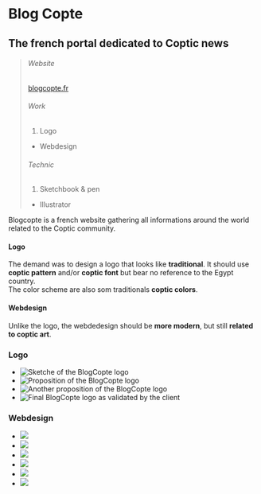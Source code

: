 # Blog Copte

## The french portal dedicated to Coptic news

> ###### Website
>
> [blogcopte.fr](http://blogcopte.fr/)
>
> ###### Work
>
> 1. Logo
> - Webdesign
>
> ###### Technic
>
> 1. Sketchbook & pen
> - Illustrator

Blogcopte is a french website gathering all informations around the world related to the Coptic community.

#### Logo

The demand was to design a logo that looks like **traditional**. It should use **coptic pattern** and/or **coptic font** but bear no reference to the Egypt country.  
The color scheme are also som traditionals **coptic colors**.  

#### Webdesign

Unlike the logo, the webdedesign should be **more modern**, but still **related to coptic art**.

### Logo

- ![Sketche of the BlogCopte logo](media/images/copte-logo-selected-sketches.jpg "Sketche of the BlogCopte logo" )
- ![Proposition of the BlogCopte logo](media/images/copte-logo-for-hisweweba.svg "Proposition of the BlogCopte logo" )
- ![Another proposition of the BlogCopte logo](media/images/copte-logo-for-hiswewebb.svg "Another proposition of the BlogCopte logo" )
- ![Final BlogCopte logo as validated by the client](media/images/copte-logo-for-hiswewebfinal.svg "Final BlogCopte logo" )

### Webdesign

- ![](media/images/copte-actu-v3a.jpg "" )
- ![](media/images/copte-maquettes-v2-mockup-a.jpg "" )
- ![](media/images/copte-maquettes-v2-mockup-b.jpg "" )
- ![](media/images/copte-maquettes-v3mockup.jpg "" )
- ![](media/images/copte-maquettes-v9a.jpg "" )
- ![](media/images/copte-sous-categorie-v1a.jpg "" )